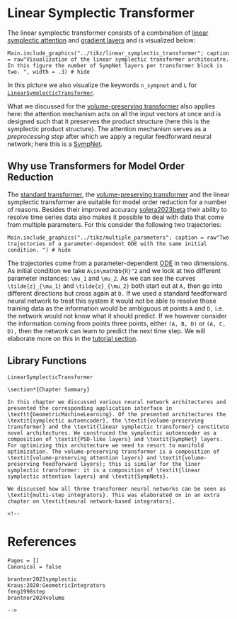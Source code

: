 # Linear Symplectic Transformer

The linear symplectic transformer consists of a combination of [linear symplectic attention](@ref "Linear Symplectic Attention") and [gradient layers](@ref "SympNet Gradient Layer") and is visualized below:

```@example
Main.include_graphics("../tikz/linear_symplectic_transformer"; caption = raw"Visualization of the linear symplectic transformer architecutre. In this figure the number of SympNet layers per transformer block is two. ", width = .3) # hide
```

In this picture we also visualize the keywords `n_sympnet` and ``L`` for [`LinearSymplecticTransformer`](@ref).

What we discussed for the [volume-preserving transformer](@ref "Volume-Preserving Transformer") also applies here: the attention mechanism acts on all the input vectors at once and is designed such that it preserves the product structure (here this is the symplectic product structure). The attention mechanism serves as a *preprocessing step* after which we apply a regular feedforward neural network; here this is a [SympNet](@ref "SympNet Architecture").

## Why use Transformers for Model Order Reduction

The [standard transformer](@ref "Standard Transformer"), the [volume-preserving transformer](@ref "Volume-Preserving Transformer") and the linear symplectic transformer are suitable for model order reduction for a number of reasons. Besides their improved accuracy [solera2023beta](@cite) their ability to resolve time series data also makes it possible to deal with data that come from multiple parameters. For this consider the following two trajectories:


```@example
Main.include_graphics("../tikz/multiple_parameters"; caption = raw"Two trajectories of a parameter-dependent ODE with the same initial condition. ") # hide
```

The trajectories come from a parameter-dependent [ODE](@ref "The Existence-And-Uniqueness Theorem") in two dimensions. As initial condition we take ``A\in\mathbb{R}^2`` and we look at two different parameter instances: ``\mu_1`` and ``\mu_2``. As we can see the curves ``\tilde{z}_{\mu_1}`` and ``\tilde{z}_{\mu_2}`` both start out at ``A,`` then go into different directions but cross again at ``D.`` If we used a standard feedforward neural network to treat this system it would not be able to resolve those training data as the information would be ambiguous at points ``A`` and ``D,`` i.e. the network would not know what it should predict. If we however consider the information coming from points three points, either ``(A, B, D)`` or ``(A, C, D),`` then the network can learn to predict the next time step. We will elaborate more on this in the [tutorial section](@ref "Comparing Different `VolumePreservingAttention` Mechanisms").

## Library Functions

```@docs
LinearSymplecticTransformer
```

```@raw latex
\section*{Chapter Summary}

In this chapter we discussed various neural network architectures and presented the corresponding application interface in \texttt{GeometricMachineLearning}. Of the presented architectures the \textit{symplectic autoencoder}, the \textit{volume-preserving transformer} and the \textit{linear symplectic transformer} constitute novel architectures. We construced the symplectic autoencoder as a composition of \textit{PSD-like layers} and \textit{SympNet} layers. For optimizing this architecture we need to resort to manifold optimization. The volume-preserving transformer is a composition of \textit{volume-preserving attention layers} and \textit{volume-preserving feedforward layers}; this is similar for the liner symplectic transformer: it is a composition of \textit{linear symplectic attention layers} and \textit{SympNets}.

We discussed how all three transformer neural networks can be seen as \textit{multi-step integrators}. This was elaborated on in an extra chapter on \textit{neural network-based integrators}.
```

```@raw html
<!--
```

# References

```@bibliography
Pages = []
Canonical = false

brantner2023symplectic
Kraus:2020:GeometricIntegrators
feng1998step
brantner2024volume
```

```@raw html
-->
```